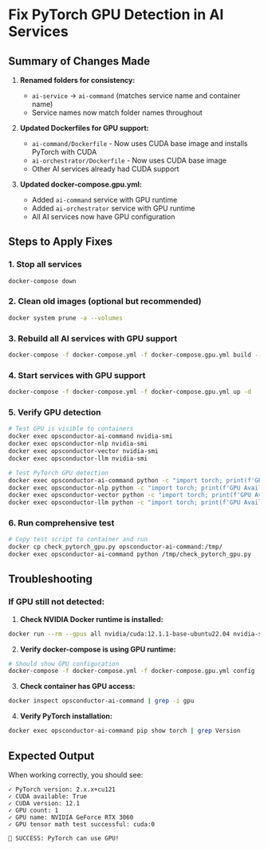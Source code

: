 # Fix PyTorch GPU Detection in AI Services

## Summary of Changes Made

1. **Renamed folders for consistency:**
   - `ai-service` → `ai-command` (matches service name and container name)
   - Service names now match folder names throughout

2. **Updated Dockerfiles for GPU support:**
   - `ai-command/Dockerfile` - Now uses CUDA base image and installs PyTorch with CUDA
   - `ai-orchestrator/Dockerfile` - Now uses CUDA base image  
   - Other AI services already had CUDA support

3. **Updated docker-compose.gpu.yml:**
   - Added `ai-command` service with GPU runtime
   - Added `ai-orchestrator` service with GPU runtime
   - All AI services now have GPU configuration

## Steps to Apply Fixes

### 1. Stop all services
```bash
docker-compose down
```

### 2. Clean old images (optional but recommended)
```bash
docker system prune -a --volumes
```

### 3. Rebuild all AI services with GPU support
```bash
docker-compose -f docker-compose.yml -f docker-compose.gpu.yml build --no-cache ai-command ai-orchestrator vector-service llm-service
```

### 4. Start services with GPU support
```bash
docker-compose -f docker-compose.yml -f docker-compose.gpu.yml up -d
```

### 5. Verify GPU detection
```bash
# Test GPU is visible to containers
docker exec opsconductor-ai-command nvidia-smi
docker exec opsconductor-nlp nvidia-smi
docker exec opsconductor-vector nvidia-smi
docker exec opsconductor-llm nvidia-smi

# Test PyTorch GPU detection
docker exec opsconductor-ai-command python -c "import torch; print(f'GPU Available: {torch.cuda.is_available()}')"
docker exec opsconductor-nlp python -c "import torch; print(f'GPU Available: {torch.cuda.is_available()}')"
docker exec opsconductor-vector python -c "import torch; print(f'GPU Available: {torch.cuda.is_available()}')"
docker exec opsconductor-llm python -c "import torch; print(f'GPU Available: {torch.cuda.is_available()}')"
```

### 6. Run comprehensive test
```bash
# Copy test script to container and run
docker cp check_pytorch_gpu.py opsconductor-ai-command:/tmp/
docker exec opsconductor-ai-command python /tmp/check_pytorch_gpu.py
```

## Troubleshooting

### If GPU still not detected:

1. **Check NVIDIA Docker runtime is installed:**
```bash
docker run --rm --gpus all nvidia/cuda:12.1.1-base-ubuntu22.04 nvidia-smi
```

2. **Verify docker-compose is using GPU runtime:**
```bash
# Should show GPU configuration
docker-compose -f docker-compose.yml -f docker-compose.gpu.yml config | grep -A3 "runtime:"
```

3. **Check container has GPU access:**
```bash
docker inspect opsconductor-ai-command | grep -i gpu
```

4. **Verify PyTorch installation:**
```bash
docker exec opsconductor-ai-command pip show torch | grep Version
```

## Expected Output

When working correctly, you should see:
```
✓ PyTorch version: 2.x.x+cu121
✓ CUDA available: True
✓ CUDA version: 12.1
✓ GPU count: 1
✓ GPU name: NVIDIA GeForce RTX 3060
✓ GPU tensor math test successful: cuda:0

🎉 SUCCESS: PyTorch can use GPU!
```